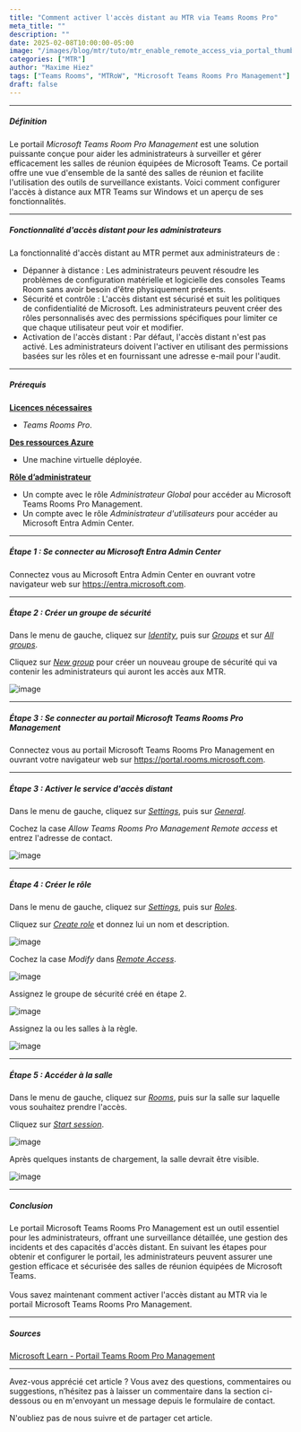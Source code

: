 ```yaml
---
title: "Comment activer l'accès distant au MTR via Teams Rooms Pro"
meta_title: ""
description: ""
date: 2025-02-08T10:00:00-05:00
image: "/images/blog/mtr/tuto/mtr_enable_remote_access_via_portal_thumbnail.png"
categories: ["MTR"]
author: "Maxime Hiez"
tags: ["Teams Rooms", "MTRoW", "Microsoft Teams Rooms Pro Management"]
draft: false
---
```

---

##### Définition
Le portail *Microsoft Teams Room Pro Management* est une solution puissante conçue pour aider les administrateurs à surveiller et gérer efficacement les salles de réunion équipées de Microsoft Teams. Ce portail offre une vue d'ensemble de la santé des salles de réunion et facilite l'utilisation des outils de surveillance existants. Voici comment configurer l'accès à distance aux MTR Teams sur Windows et un aperçu de ses fonctionnalités.

---

##### Fonctionnalité d'accès distant pour les administrateurs
La fonctionnalité d'accès distant au MTR permet aux administrateurs de :
- Dépanner à distance : Les administrateurs peuvent résoudre les problèmes de configuration matérielle et logicielle des consoles Teams Room sans avoir besoin d'être physiquement présents.
- Sécurité et contrôle : L'accès distant est sécurisé et suit les politiques de confidentialité de Microsoft. Les administrateurs peuvent créer des rôles personnalisés avec des permissions spécifiques pour limiter ce que chaque utilisateur peut voir et modifier.
- Activation de l'accès distant : Par défaut, l'accès distant n'est pas activé. Les administrateurs doivent l'activer en utilisant des permissions basées sur les rôles et en fournissant une adresse e-mail pour l'audit.

---

##### Prérequis
**<u>Licences nécessaires</u>**
- *Teams Rooms Pro*.

**<u>Des ressources Azure</u>**
- Une machine virtuelle déployée.

**<u>Rôle d’administrateur</u>**
- Un compte avec le rôle *Administrateur Global* pour accéder au Microsoft Teams Rooms Pro Management.
- Un compte avec le rôle *Administrateur d'utilisateurs* pour accéder au Microsoft Entra Admin Center.

---

##### Étape 1 : Se connecter au Microsoft Entra Admin Center
Connectez vous au Microsoft Entra Admin Center en ouvrant votre navigateur web sur https://entra.microsoft.com.

---

##### Étape 2 : Créer un groupe de sécurité
Dans le menu de gauche, cliquez sur *<u>Identity</u>*, puis sur *<u>Groups</u>* et sur *<u>All groups</u>*.

Cliquez sur *<u>New group</u>* pour créer un nouveau groupe de sécurité qui va contenir les administrateurs qui auront les accès aux MTR.

![image](/images/blog/mtr/tuto/mtr_enable_remote_access_via_portal_001.png)

---

##### Étape 3 : Se connecter au portail Microsoft Teams Rooms Pro Management
Connectez vous au portail Microsoft Teams Rooms Pro Management en ouvrant votre navigateur web sur https://portal.rooms.microsoft.com.

---

##### Étape 3 : Activer le service d'accès distant
Dans le menu de gauche, cliquez sur *<u>Settings</u>*, puis sur *<u>General</u>*.

Cochez la case *Allow Teams Rooms Pro Management Remote access* et entrez l'adresse de contact.

![image](/images/blog/mtr/tuto/mtr_enable_remote_access_via_portal_002.png)

---

##### Étape 4 : Créer le rôle
Dans le menu de gauche, cliquez sur *<u>Settings</u>*, puis sur *<u>Roles</u>*.

Cliquez sur *<u>Create role</u>* et donnez lui un nom et description.

![image](/images/blog/mtr/tuto/mtr_enable_remote_access_via_portal_003.png)

Cochez la case *Modify* dans *<u>Remote Access</u>*.

![image](/images/blog/mtr/tuto/mtr_enable_remote_access_via_portal_004.png)

Assignez le groupe de sécurité créé en étape 2.

![image](/images/blog/mtr/tuto/mtr_enable_remote_access_via_portal_005.png)

Assignez la ou les salles à la règle.

![image](/images/blog/mtr/tuto/mtr_enable_remote_access_via_portal_006.png)

---

##### Étape 5 : Accéder à la salle
Dans le menu de gauche, cliquez sur *<u>Rooms</u>*, puis sur la salle sur laquelle vous souhaitez prendre l'accès.

Cliquez sur *<u>Start session</u>*.

![image](/images/blog/mtr/tuto/mtr_enable_remote_access_via_portal_007.png)

Après quelques instants de chargement, la salle devrait être visible.

![image](/images/blog/mtr/tuto/mtr_enable_remote_access_via_portal_008.png)

---

##### Conclusion
Le portail Microsoft Teams Rooms Pro Management est un outil essentiel pour les administrateurs, offrant une surveillance détaillée, une gestion des incidents et des capacités d'accès distant. En suivant les étapes pour obtenir et configurer le portail, les administrateurs peuvent assurer une gestion efficace et sécurisée des salles de réunion équipées de Microsoft Teams.<br/><br/>
Vous savez maintenant comment activer l'accès distant au MTR via le portail Microsoft Teams Rooms Pro Management.

---

##### Sources
[Microsoft Learn - Portail Teams Room Pro Management](https://learn.microsoft.com/fr-ca/microsoftteams/rooms/remotely-access-teams-rooms)

---


Avez-vous apprécié cet article ? Vous avez des questions, commentaires ou suggestions, n’hésitez pas à laisser un commentaire dans la section ci-dessous ou en m'envoyant un message depuis le formulaire de contact.

N'oubliez pas de nous suivre et de partager cet article.
